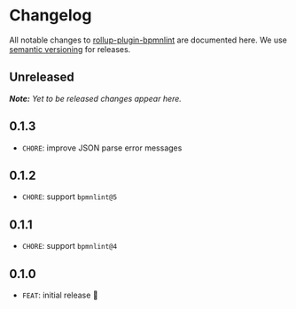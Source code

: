 # Changelog

All notable changes to [rollup-plugin-bpmnlint](https://github.com/nikku/rollup-plugin-bpmnlint) are documented here. We use [semantic versioning](http://semver.org/) for releases.

## Unreleased

___Note:__ Yet to be released changes appear here._

## 0.1.3

* `CHORE`: improve JSON parse error messages

## 0.1.2

* `CHORE`: support `bpmnlint@5`

## 0.1.1

* `CHORE`: support `bpmnlint@4`

## 0.1.0

* `FEAT`: initial release :tada: